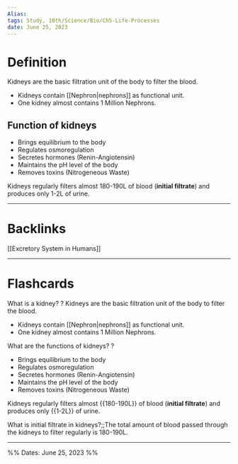 ```yaml
---
Alias:
tags: Study, 10th/Science/Bio/Ch5-Life-Processes
date: June 25, 2023
---
```

# Definition
Kidneys are the basic filtration unit of the body to filter the blood.
- Kidneys contain [[Nephron|nephrons]] as functional unit.
- One kidney almost contains 1 Million Nephrons.
## Function of kidneys
- Brings equilibrium to the body
- Regulates osmoregulation
- Secretes hormones (Renin-Angiotensin)
- Maintains the pH level of the body
- Removes toxins (Nitrogeneous Waste)

Kidneys regularly filters almost 180-190L of blood (**initial filtrate**) and produces only 1-2L of urine.

---
# Backlinks
[[Excretory System in Humans]]

---
# Flashcards

What is a kidney?
?
Kidneys are the basic filtration unit of the body to filter the blood.
- Kidneys contain [[Nephron|nephrons]] as functional unit.
- One kidney almost contains 1 Million Nephrons.
<!--SR:!2024-08-22,205,200-->

What are the functions of kidneys?
?
- Brings equilibrium to the body
- Regulates osmoregulation
- Secretes hormones (Renin-Angiotensin)
- Maintains the pH level of the body
- Removes toxins (Nitrogeneous Waste)
<!--SR:!2024-04-21,139,180-->

Kidneys regularly filters almost {{180-190L}} of blood (**initial filtrate**) and produces only {{1-2L}} of urine.
<!--SR:!2024-05-07,233,280!2024-09-20,327,280-->

What is initial filtrate in kidneys?;;The total amount of blood passed through the kidneys to filter regularly is 180-190L.
<!--SR:!2025-03-05,398,240-->

---

%%
Dates: June 25, 2023
%%